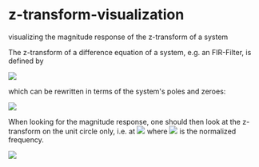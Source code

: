 # z-transform-visualization
visualizing the magnitude response of the z-transform of a system


The z-transform of a difference equation of a system, e.g. an FIR-Filter, is defined by

<img src="https://render.githubusercontent.com/render/math?math=H(z) = \sum_{n=0}^{N}{b_k \cdot z^{-k}}">

which can be rewritten in terms of the system's poles and zeroes:

<img src="https://render.githubusercontent.com/render/math?math=H(z) = b_0 \cdot \frac{\prod_{k=1}^{N}{(z - z_{0,k})} }{\prod_{i=1}^{P}{(z - z_{p,i})}} \cdot z^{P-N}">

When looking for the magnitude response, one should then look at the z-transform on the unit circle only, i.e. at <img src="https://render.githubusercontent.com/render/math?math=z = e^{j \Omega}"> where <img src="https://render.githubusercontent.com/render/math?math=\Omega = 2 \pi \frac{f}{f_{sample}}"> is the normalized frequency.

<img src="https://render.githubusercontent.com/render/math?math=\mid H(z = e^{j \Omega})\mid = b_0 \cdot \frac{\prod_{k=1}^{N}{(\mid z - z_{0,k}\mid)} }{\prod_{i=1}^{P}{(\mid z - z_{p,i} \mid )}} \cdot \mid z^{P-N}\mid">
